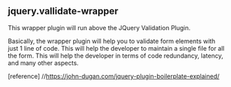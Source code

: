 ## jquery.vallidate-wrapper

This wrapper plugin will run above the JQuery Validation Plugin.

Basically, the wrapper plugin will help you to validate form elements with just 1 line of code. This will help the developer to maintain a single file for all the form. This will help the developer in terms of code redundancy, latency, and many other aspects.

[reference] //https://john-dugan.com/jquery-plugin-boilerplate-explained/
